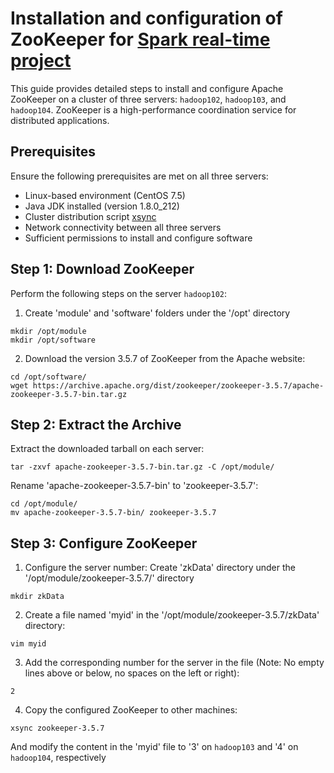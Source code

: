 # Installation and configuration of ZooKeeper for [Spark real-time project](https://github.com/PetitPoissonL/Spark_Streaming_Real_Time)
This guide provides detailed steps to install and configure Apache ZooKeeper on a cluster of three servers: `hadoop102`, `hadoop103`, and `hadoop104`. ZooKeeper is a high-performance coordination service for distributed applications.

## Prerequisites

Ensure the following prerequisites are met on all three servers:

- Linux-based environment (CentOS 7.5)
- Java JDK installed (version 1.8.0_212)
- Cluster distribution script [xsync](https://github.com/PetitPoissonL/Cluster-distribution-script-xsync/tree/main)
- Network connectivity between all three servers
- Sufficient permissions to install and configure software

## Step 1: Download ZooKeeper

Perform the following steps on the server `hadoop102`:

1. Create 'module' and 'software' folders under the '/opt' directory

```
mkdir /opt/module
mkdir /opt/software
```

2. Download the version 3.5.7 of ZooKeeper from the Apache website:
```
cd /opt/software/
wget https://archive.apache.org/dist/zookeeper/zookeeper-3.5.7/apache-zookeeper-3.5.7-bin.tar.gz
```

## Step 2: Extract the Archive

Extract the downloaded tarball on each server:
```
tar -zxvf apache-zookeeper-3.5.7-bin.tar.gz -C /opt/module/
```

Rename 'apache-zookeeper-3.5.7-bin' to 'zookeeper-3.5.7':
```
cd /opt/module/
mv apache-zookeeper-3.5.7-bin/ zookeeper-3.5.7
```

## Step 3: Configure ZooKeeper
1. Configure the server number:
Create 'zkData' directory under the '/opt/module/zookeeper-3.5.7/' directory
```
mkdir zkData
```
2. Create a file named 'myid' in the '/opt/module/zookeeper-3.5.7/zkData' directory:
```
vim myid
```
3. Add the corresponding number for the server in the file (Note: No empty lines above or below, no spaces on the left or right):
```
2
```
4. Copy the configured ZooKeeper to other machines:
```
xsync zookeeper-3.5.7
```
And modify the content in the 'myid' file to '3' on `hadoop103` and '4' on `hadoop104`, respectively
